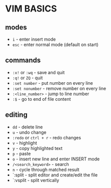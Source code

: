 # VIM BASICS

## modes
- `i` - enter insert mode
- `esc` - enter normal mode (default on start)

## commands
- `:x!` or `:wq` - save and quit
- `:q!` or `ZQ` - quit
- `:set number` - put number on every line
- `:set nonumber` - remove number on every line
- `:<line_number>` - jump to line number
- `:$` - go to end of file content
## editing
- `dd` - delete line
- `u` - undo change
- `:redo` or `ctrl + r` - redo changes
- `v` - highlight
- `y` - copy highlighted text
- `p` - paste
- `o` - insert new line and enter INSERT mode
- `/<search_keyword>` - search
- `n` - cycle through matched result
- `:split <filename> - split editor and create/edit the file
- `:vsplit <filename> - split vertically
